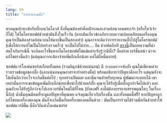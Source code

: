 ```yaml
---
lang: th
title: "การรายงานบั๊ก"
---
```


หากคุณปะทะเข้ากับบั๊กบนวินโดวส์ สิ่งที่คุณต้องทำคือเฝ้ารอและสวดอ้อนวอนพระเจ้า (หรือไหว้เจ้าก็ได้) ให้ไมโครซอฟต์ช่วยฆ่ามันทิ้งในเร็ววัน (หากมันเกี่ยวข้องกับระบบความปลอดภัยบนเครื่องคุณ คุณจำเป็นต้องสวดอ้อนวอนให้มากขึ้นเป็นสองเท่า) คุณอาจจะคิดว่าการรายงานบั๊กไปสู่ไมโครซอฟต์ (เพื่อให้การแก้ไขเป็นไปอย่างรวดเร็ว) จะเป็นไปได้ง่าย.... อืม ช่วยคิดอีกที <a 
href="http://www.oreillynet.com/mac/blog/2002/06/mission_impossible_submitting.html">ตรงนี้</a>เป็นบทความที่น่าสนใจกับกรณีนี้ จะเกิดอะไรขึ้นหากไมโครซอฟต์ไม่แม้แต่จะรับรู้ว่ามีบั๊ก? ก็แค่รอเวอร์ชั่นหน้า น่าจะแก้ไขตรงนี้แล้ว (แต่คุณอาจจะต้องจ่ายเพิ่มอีกเล็กน้อย แค่ไม่กี่หมื่นบาท)

ซอฟต์แวร์โอเพ่นซอร์สเกือบทั้งมหด (รวมลินุกซ์ด้วยแน่นอน) มี <i>ระบบตรวจจับบั๊ก</i> คุณไม่เพียงแค่จะรวบรวมข้อมูลของบั๊ก (และแน่นอนคุณอาสาจะทำอย่างนั้น) พร้อมอธิบายว่าปัญหาคืออะไร แต่คุณยังจะได้เห็นอีกว่าอะไรจะเกิดขึ้นต่อไป : ทุกอย่างเปิดเผย และชัดเจนสำหรับทุกคน ผู้พัฒนาจะตอบได้ เขาเหล่านั้นอาจจะขอข้อมูลเพิ่มอีกเล็กน้อยเพื่อนำไปช่วยแก้บั๊ก คุณจะได้รับรู้เมื่อบั๊กถูกกำจัดไปแล้ว และคุณยังจะได้รับรู้อีกว่าจะไปเอาเวอร์ชั่นใหม่ได้ที่ไหน (ยังคงฟรี คงไม่ต้องบรรยายสรรพคุณใดๆ ในเรื่องนี้อีก) ดังนั้นคุณมีคนที่จะดูแลปัญหาที่คุณพบ แจ้งคุณเกี่ยวกับเรื่องนั้น และทั้งหมดนี้ฟรี! หากปัญหาถูกแก้ไขบนเครื่องของคุณ มันก็จะเกิดขึ้นกับเครื่องของคนอื่นด้วย : มันเป็นการร่วมไม้ร่วมมือกันช่วยทำให้ซอฟต์แวร์ดีขึ้น นี่คือวิถีแห่งโอเพ่นซอร์ส

<img src="Images/report_bugs_thumb.png" />




